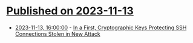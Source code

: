 # [Published on 2023-11-13](index.md)

* [2023-11-13, 16:00:00](https://it.slashdot.org/story/23/11/13/1446217/in-a-first-cryptographic-keys-protecting-ssh-connections-stolen-in-new-attack?utm_source=rss1.0mainlinkanon&utm_medium=feed) - [In a First, Cryptographic Keys Protecting SSH Connections Stolen in New Attack](https://it.slashdot.org/story/23/11/13/1446217/in-a-first-cryptographic-keys-protecting-ssh-connections-stolen-in-new-attack?utm_source=rss1.0mainlinkanon&utm_medium=feed)
